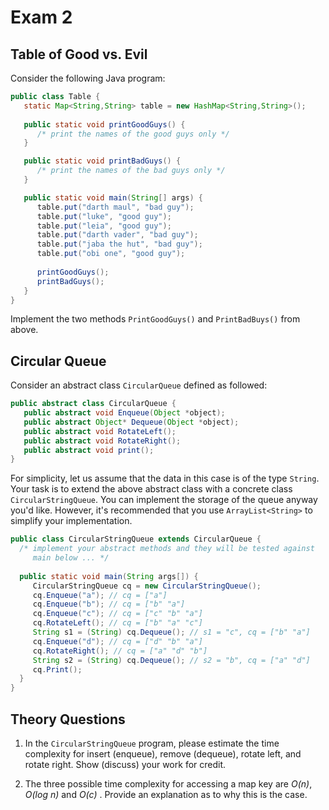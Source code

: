 # Exam 2

## Table of Good vs. Evil

Consider the following Java program:

```java
public class Table {
   static Map<String,String> table = new HashMap<String,String>();
  
   public static void printGoodGuys() {
      /* print the names of the good guys only */
   }

   public static void printBadGuys() {
      /* print the names of the bad guys only */
   }

   public static void main(String[] args) {
      table.put("darth maul", "bad guy");
      table.put("luke", "good guy");
      table.put("leia", "good guy");
      table.put("darth vader", "bad guy");
      table.put("jaba the hut", "bad guy");
      table.put("obi one", "good guy");
      
      printGoodGuys();
      printBadGuys();
   }
}
```

Implement the two methods `PrintGoodGuys()` and `PrintBadBuys()` from above.

## Circular Queue

Consider an abstract class `CircularQueue` defined as followed:

```java
public abstract class CircularQueue {
   public abstract void Enqueue(Object *object);
   public abstract Object* Dequeue(Object *object);
   public abstract void RotateLeft();
   public abstract void RotateRight();
   public abstract void print();
}
```

For simplicity, let us assume that the data in this case is of the type `String`.  Your task is to extend the above abstract class with a concrete class `CircularStringQueue`.  You can implement the storage of the queue anyway you'd like.  However, it's recommended that you use `ArrayList<String>` to simplify your implementation.

```java
public class CircularStringQueue extends CircularQueue {
  /* implement your abstract methods and they will be tested against 
     main below ... */
  
  public static void main(String args[]) {
     CircularStringQueue cq = new CircularStringQueue();
     cq.Enqueue("a"); // cq = ["a"]
     cq.Enqueue("b"); // cq = ["b" "a"]
     cq.Enqueue("c"); // cq = ["c" "b" "a"]
     cq.RotateLeft(); // cq = ["b" "a" "c"]
     String s1 = (String) cq.Dequeue(); // s1 = "c", cq = ["b" "a"]
     cq.Enqueue("d"); // cq = ["d" "b" "a"]
     cq.RotateRight(); // cq = ["a" "d" "b"]
     String s2 = (String) cq.Dequeue(); // s2 = "b", cq = ["a" "d"]
     cq.Print();
  }
}
```

## Theory Questions

1. In the `CircularStringQueue` program, please estimate the time complexity for insert (enqueue), remove (dequeue), rotate left, and rotate right.   Show (discuss) your work for credit.

2. The three possible time complexity for accessing a map key are _O(n)_, _O(log n)_ and _O(c)_ .  Provide an explanation as to why this is the case.


